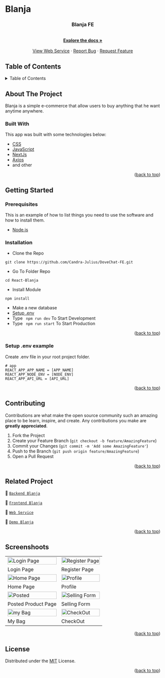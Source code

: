# Blanja
<div id="top"></div>

<!-- PROJECT LOGO -->

  <h3 align="center">Blanja FE</h3>

  <p align="center">
    <br />
    <a href="#table-of-contents"><strong>Explore the docs »</strong></a>
    <br />
    <br />
    <a href="https://dove-chat.herokuapp.com/">View Web Service</a>
    ·
    <a href="https://github.com/Candra-Julius/DoveChat-FE/issues">Report Bug</a>
    ·
    <a href="https://github.com/Candra-Julius/DoveChat-FE/issues">Request Feature</a>
  </p>

</div>

<!-- TABLE OF CONTENTS -->
## Table of Contents
<details>
  <summary>Table of Contents</summary>
  <ol>
    <li>
      <a href="#about-the-project">About The Project</a>
      <ul>
        <li><a href="#built-with">Built With</a></li>
      </ul>
    </li>
    <li>
      <a href="#getting-started">Getting Started</a>
      <ul>
        <li><a href="#prerequisites">Prerequisites</a></li>
        <li><a href="#requirements">Requirements</a></li>
        <li><a href="#installation">Installation</a></li>
        <li><a href="#setup-env-example">Setup .env example</a></li>
      </ul>
    </li>
    <li><a href="#contributing">Contributing</a></li>
    <li><a href="#related-project">Related Project</a></li>
    <li><a href="#contributing">Contributing</a></li>
    <li><a href="#our-team">Contact</a></li>
    <li><a href="#license">License</a></li>
  </ol>
</details>

<!-- ABOUT THE PROJECT -->
## About The Project
Blanja is a simple e-commerce that allow users to buy anything that he want anytime anywhere.

### Built With
This app was built with some technologies below:
- [CSS](https://developer.mozilla.org/en-US/docs/Web/CSS)
- [JavaScript](https://www.javascript.com/)
- [NextJs](https://nextjs.org/)
- [Axios](https://axios-http.com/)
- and other

<p align="right">(<a href="#top">back to top</a>)</p>

<!-- GETTING STARTED -->
## Getting Started

### Prerequisites

This is an example of how to list things you need to use the software and how to install them.

* [Node.js](https://nodejs.org/en/download/)

### Installation

- Clone the Repo
```
git clone https://github.com/Candra-Julius/DoveChat-FE.git
```
- Go To Folder Repo
```
cd React-Blanja
```
- Install Module
```
npm install
```
- Make a new database
- <a href="#setup-env-example">Setup .env</a>
- Type ` npm run dev` To Start Development
- Type ` npm run start` To Start Production

<p align="right">(<a href="#top">back to top</a>)</p>

### Setup .env example

Create .env file in your root project folder.

```env
# app
REACT_APP_APP_NAME = [APP_NAME]
REACT_APP_NODE_ENV = [NODE_ENV]
REACT_APP_API_URL = [API_URL]
```

<p align="right">(<a href="#top">back to top</a>)</p>

<!-- CONTRIBUTING -->
## Contributing

Contributions are what make the open source community such an amazing place to be learn, inspire, and create. Any contributions you make are **greatly appreciated**.

1. Fork the Project
2. Create your Feature Branch (`git checkout -b feature/AmazingFeature`)
3. Commit your Changes (`git commit -m 'Add some AmazingFeature'`)
4. Push to the Branch (`git push origin feature/AmazingFeature`)
5. Open a Pull Request

<p align="right">(<a href="#top">back to top</a>)</p>

## Related Project
:rocket: [`Backend Blanja`](https://github.com/Candra-Julius/BLANJAeComemerce)

:rocket: [`Frontend Blanja`](https://github.com/Candra-Julius/React-Blanja)

:rocket: [`Web Service`](https://pijarblanja.herokuapp.com/)

:rocket: [`Demo Blanja`](https://blanja-62o3pzcpg-candra-julius.vercel.app/)

<p align="right">(<a href="#top">back to top</a>)</p>

## Screenshoots

<p align="center" display=flex>
   
<table>
 
  <tr>
    <td><image src="https://res.cloudinary.com/candrajulius/image/upload/v1659883748/readme/Dove-Chat/login_zx9egy.jpg" alt="Login Page" width=100%></td>
    <td><image src="https://res.cloudinary.com/candrajulius/image/upload/v1659883749/readme/Dove-Chat/Register_lqrpvb.jpg" alt="Register Page" width=100%/></td>
  </tr>
   <tr>
    <td>Login Page</td>
    <td>Register Page</td>
  </tr>
  <tr>
    <td><image src="https://res.cloudinary.com/candrajulius/image/upload/v1659883748/readme/Dove-Chat/Home_Page_gtuhnp.jpg" alt="Home Page" width=100%></td>
    <td><image src="https://res.cloudinary.com/candrajulius/image/upload/v1659883748/readme/Dove-Chat/Profile_ea7kgj.jpg" alt="Profile" width=100%/></td>
  </tr>
  <tr>
    <td>Home Page</td>
    <td>Profile</td>
  </tr>
   <tr>
    <td><image src="https://res.cloudinary.com/candrajulius/image/upload/v1659883748/readme/Dove-Chat/Posted_Product_List_iktrvv.jpg" alt="Posted" width=100%></td>
    <td><image src="https://res.cloudinary.com/candrajulius/image/upload/v1659883749/readme/Dove-Chat/Selling_form_jjx3i9.jpg" alt="Selling Form" width=100%/></td>
  </tr>
  <tr>
    <td>Posted Product Page</td>
    <td>Selling Form</td>
  </tr>
   <tr>
    <td><image src="https://res.cloudinary.com/candrajulius/image/upload/v1659883748/readme/Dove-Chat/mybag_xhetmp.jpg" alt="my Bag" width=100%></td>
    <td><image src="https://res.cloudinary.com/candrajulius/image/upload/v1659883748/readme/Dove-Chat/Checkout_b1mjix.jpg" alt="CheckOut" width=100%/></td>
  </tr>
  <tr>
    <td>My Bag</td>
    <td>CheckOut</td>
  </tr>
</table>
      
</p>
<p align="right">(<a href="#top">back to top</a>)</p>

## License
Distributed under the [MIT](/LICENSE) License.

<p align="right">(<a href="#top">back to top</a>)</p>

